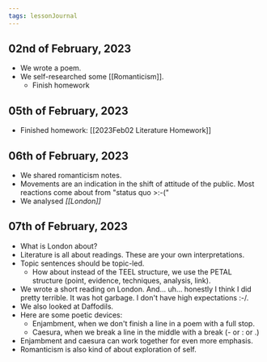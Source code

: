 ```yaml
---
tags: lessonJournal 
---
```


## 02nd of February, 2023

- We wrote a poem.
- We self-researched some [[Romanticism]].
    - Finish homework

## 05th of February, 2023

- Finished homework: [[2023Feb02 Literature Homework]]

## 06th of February, 2023

- We shared romanticism notes.
- Movements are an indication in the shift of attitude of the public. Most reactions come about from "status quo >:-("
- We analysed *[[London]]*

## 07th of February, 2023

- What is London about?
- Literature is all about readings. These are your own interpretations.
- Topic sentences should be topic-led.
    - How about instead of the TEEL structure, we use the PETAL structure (point, evidence, techniques, analysis, link).
- We wrote a short reading on London. And... uh... honestly I think I did pretty terrible. It was hot garbage. I don't have high expectations :-/.
- We also looked at Daffodils.
- Here are some poetic devices:
    - Enjambment, when we don't finish a line in a poem with a full stop. 
    - Caesura, when we break a line in the middle with a break (- or : or .)
- Enjambment and caesura can work together for even more emphasis.
- Romanticism is also kind of about exploration of self.